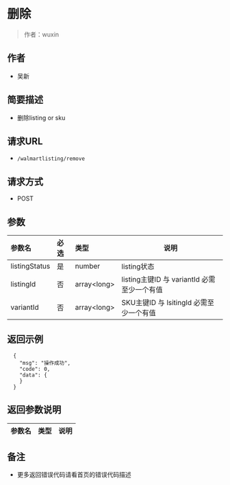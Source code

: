 # 删除

> 作者：wuxin

## 作者
- 吴新

    
## 简要描述

- 删除listing or sku

## 请求URL
- `/walmartlisting/remove`
  
## 请求方式
- POST 

## 参数

|参数名|必选|类型|说明|
|:----    |:---|:----- |-----   |
|listingStatus |是  |number |listing状态   |
|listingId |否  |array&lt;long> | listing主键ID  与  variantId 必需至少一个有值  |
|variantId |否  |array&lt;long> | SKU主键ID  与 lsitingId 必需至少一个有值  |


## 返回示例 

``` 
  {
  	"msg": "操作成功",
    "code": 0,
    "data": {
    }
  }
```

## 返回参数说明 

|参数名|类型|说明|
|:-----  |:-----|-----                           |

## 备注 

- 更多返回错误代码请看首页的错误代码描述